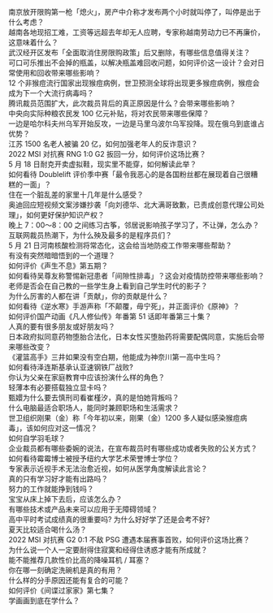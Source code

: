 南京放开限购第一枪「熄火」，房产中介称才发布两个小时就叫停了，叫停是出于什么考虑？  
越南各地现招工难，工资等远超去年却无人应聘，专家称越南劳动力已不再廉价，这意味着什么？  
武汉经开区发布「全面取消住房限购政策」后又删除，有哪些信息值得关注？  
可口可乐推出不会掉的瓶盖，以解决瓶盖难回收问题，如何评价这一设计？会对日常使用和回收带来哪些影响？  
12 个非猴痘流行国家出现猴痘病例，世卫预测全球将出现更多猴痘病例，猴痘会成为下一个大流行病毒吗？  
腾讯裁员范围扩大，此次裁员背后的真正原因是什么？会带来哪些影响？  
中央向实际种粮农民发 100 亿元补贴，将对农民带来哪些保障？  
一边是哈尔科夫州乌军开始反攻，一边是马里乌波尔乌军投降。现在俄乌到底谁占优势？  
江苏 1500 名老人被骗 20 亿，如何加强老年人的反诈意识？  
2022 MSI 对抗赛 RNG 1:0 G2 扳回一分，如何评价这场比赛？  
5 月 18 日耐克开卖虚拟鞋，现实里不能穿，如何解读此举？  
如何看待 Doublelift 评价季中赛「最令我恶心的是各国粉丝都在展现着自己很糟糕的一面」？  
住在一个脏乱差的家里十几年是什么感受？  
奥迪回应短视频文案涉嫌抄袭「向刘德华、北大满哥致歉，已责成创意代理公司处理」，如何更好保护知识产权？  
晚上 7：00～8：00 之间练习古筝，邻居说影响孩子学习了，不让弹，怎么办？  
互联网裁员热潮下，为什么殃及最多的是程序员们？  
5 月 21 日河南核酸检测将常态化，这会给当地防疫工作带来哪些帮助？  
有没有突然暗暗悟到的一个道理？  
如何评价《声生不息》第五期？  
如何看待吴尊友称警惕新冠患者「间隙性排毒」？这会对疫情防控带来哪些影响？  
老师是否会在自己教的一些学生身上看到自己学生时代的影子？  
为什么厉害的人都在讲「贡献」，你的贡献是什么？  
如何看待《逆水寒》手游声称「不颠覆，毋宁死」，并正面评价《原神》？  
如何评价国产动画《凡人修仙传》年番第 51 话即年番第三十集？  
人真的要有很多朋友或好朋友吗？  
日本政府拟同意药物堕胎合法化，日本女性买堕胎药将需要配偶同意，实施后会带来哪些改变？  
《灌篮高手》三井如果没有空白期，他能成为神奈川第一高中生吗？  
如何看待泽连斯基承认亚速钢铁厂战败?  
你认为父亲在家庭教育中应该扮演什么样的角色？  
轻薄本有必要搭载独立显卡吗？  
甄嬛为什么要去慎刑司看崔槿汐，真的是怕她背叛吗？  
什么电脑最适合职场人，能同时兼顾职场和生活需求？  
世卫组织刚果（金）称「今年初以来，刚果（金）1200 多人疑似感染猴痘病毒」，该如何应对这一情况？  
如何自学羽毛球？  
企业裁员都有哪些委婉的说法，在宣布裁员时有哪些成功或者失败的公关方式？  
如何看待霉霉博士被授予纽约大学艺术荣誉博士学位？  
专家表示近视手术无法治愈近视，如何从医学角度解读此言论？  
真的只有学习好才能有出路吗？  
努力的工作就能挣到钱吗？  
宝宝从床上掉下去后，应该怎么办？  
有哪些技术或产品未来可以应用于无障碍领域？  
高中平时考试成绩真的很重要吗? 为什么好好学了还是会考不好?  
夏天比较适合喝什么汤？  
2022 MSI 对抗赛 G2 0:1 不敌 PSG 遭遇本届赛事首败，如何评价这场比赛？  
为什么说一个人一定要耐得住寂寞和经得住诱惑才能有所成就？  
能不能推荐几款性价比高的降噪耳机 / 耳塞？  
你在哪一刻确定洗碗机是真的有用？  
什么样的分手原因还能有复合的可能？  
如何评价《间谍过家家》第七集？  
学画画到底在学什么？  
